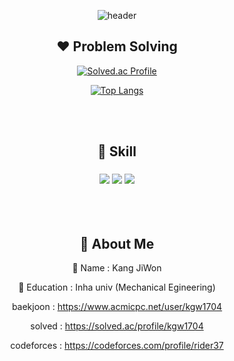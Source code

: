 <div align=center>
 
![header](https://capsule-render.vercel.app/api?type=transparent&color=auto&height=300&section=header&text=Jiwon's%20Code&fontSize=90)
 
## :heart: Problem Solving

[![Solved.ac Profile](http://mazassumnida.wtf/api/v2/generate_badge?boj=kgw1704)](https://solved.ac/kgw1704)<br/> 

[![Top Langs](https://github-readme-stats.vercel.app/api/top-langs/?username=rider37&layout=compact)](https://github.com/rider37/github-readme-stats)

<br>
<br>

 ## :blue_heart: Skill
 ### <img src="https://img.shields.io/badge/Python-3766AB?style=flat-square&logo=Python&logoColor=white"/></a> <img src="https://img.shields.io/badge/C-A8B9CC?style=flat-square&logo=C&logoColor=white"/></a> <img src="https://img.shields.io/badge/Android-3DDC84?style=flat-square&logo=Android&logoColor=white"/></a>

<br>
<br>

## :purple_heart: About Me
:pushpin: Name : Kang JiWon

:pushpin: Education : Inha univ (Mechanical Egineering)






baekjoon : https://www.acmicpc.net/user/kgw1704

solved : https://solved.ac/profile/kgw1704

codeforces : https://codeforces.com/profile/rider37

</div>
<!--
**rider37/rider37** is a ✨ _special_ ✨ repository because its `README.md` (this file) appears on your GitHub profile.

Here are some ideas to get you started:

- 🔭 I’m currently working on ...
- 🌱 I’m currently learning ...
- 👯 I’m looking to collaborate on ...
- 🤔 I’m looking for help with ...
- 💬 Ask me about ...
- 📫 How to reach me: ...
- 😄 Pronouns: ...
- ⚡ Fun fact: ...
-->

